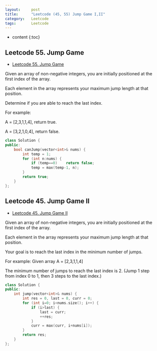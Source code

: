 ```yaml
---
layout:     post
title:      "Leetcode (45, 55) Jump Game I,II"
category:   Leetcode
tags:		Leetcode
---
```


* content
{:toc}

## Leetcode 55. Jump Game

* [Leetcode 55. Jump Game](https://leetcode.com/problems/jump-game/#/description)

Given an array of non-negative integers, you are initially positioned at the first index of the array.

Each element in the array represents your maximum jump length at that position.

Determine if you are able to reach the last index.

For example:

A = [2,3,1,1,4], return true.

A = [3,2,1,0,4], return false.

```cpp
class Solution {
public:
    bool canJump(vector<int>& nums) {
        int temp = 1;
        for (int n:nums) {
            if (temp==0)    return false;
            temp = max(temp-1, n);
        }
        return true;
    }
};
```

## Leetcode 45. Jump Game II

* [Leetcode 45. Jump Game II](https://leetcode.com/problems/jump-game-ii/#/description)

Given an array of non-negative integers, you are initially positioned at the first index of the array.

Each element in the array represents your maximum jump length at that position.

Your goal is to reach the last index in the minimum number of jumps.

For example:
Given array A = [2,3,1,1,4]

The minimum number of jumps to reach the last index is 2. (Jump 1 step from index 0 to 1, then 3 steps to the last index.)

```cpp
class Solution {
public:
    int jump(vector<int>& nums) {
        int res = 0, last = 0, curr = 0;
        for (int i=0; i<nums.size(); i++) {
            if (i>last) {
                last = curr;
                ++res;
            }
            curr = max(curr, i+nums[i]);
        }
        return res;
    }
};
```